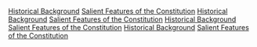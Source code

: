 [Historical Background](https://yoursamlan.github.io/Polity/Historical_Background.html)  [Salient Features of the Constitution](https://yoursamlan.github.io/Polity/Salient_Features_of_the_Constitution.html)  [Historical Background](https://yoursamlan.github.io/Polity/Historical_Background.html)  [Salient Features of the Constitution](https://yoursamlan.github.io/Polity/Salient_Features_of_the_Constitution.html)  [Historical Background](https://yoursamlan.github.io/Polity/Historical_Background.html)  [Salient Features of the Constitution](https://yoursamlan.github.io/Polity/Salient_Features_of_the_Constitution.html)  [Historical Background](https://yoursamlan.github.io/Polity/Historical_Background.html)  [Salient Features of the Constitution](https://yoursamlan.github.io/Polity/Salient_Features_of_the_Constitution.html)  
